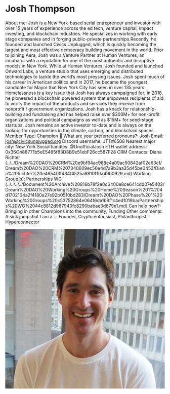 # Josh Thompson

About me: Josh is a New York-based serial entrepreneur and investor with over 15 years of experience across the ed tech, venture capital, impact investing, and blockchain industries. He specializes in working with early stage companies and in forging public-private partnerships.Recently, he founded and launched Civics Unplugged, which is quickly becoming the largest and most effective democracy building movement in the world. Prior to joining Aera, Josh was a Venture Partner at Human Ventures, an incubator with a reputation for one of the most authentic and disruptive models in New York.
While at Human Ventures, Josh founded and launched Onward Labs, a venture studio that uses emerging and distributed technologies to tackle the world’s most pressing issues.
Josh spent much of his career in American politics and in 2017, he became the youngest candidate for Mayor that New York City has seen in over 135 years. Homelessness is a key issue that Josh has always campaigned for; in 2018, he pioneered a blockchain powered system that empowers recipients of aid to verify the impact of the products and services they receive from nonprofit / government organizations.
Josh has a knack for relationship-building and fundraising and has helped raise over $300M+ for non-profit organizations and political campaigns as well as $15M+ for seed-stage startups. Josh remains an active investor to-date and is always on the lookout for opportunities in the climate, carbon, and blockchain spaces.
Member Type: Champion 🙌
What are your preferred pronouns?: Josh
Email: josh@civicsunplugged.org
Discord username: JTT#6508
Nearest major city: New York
Social handles: @UnofficialJosh
ETH wallet address: 0x36C488771b5eE5485f83D8B9e51ebF26cc587F28
CRM Contacts: Diana Richter (../../Dream%20DAO%20CRM%20e9bf94ac988e4a09ac50842af02e63cf/Dream%20DAO%20CRM%207340609ec50e4d7a9b3aa35d45be0453/Diana%20Richter%20e46540ff434f4525a8810f10a49b0929.md)
Working Group(s): Partnerships WG (../../../../Document%20Archive%20816b78f2e0c6400e8ce641cdd07e5402/Dream%20DAO%20Working%20Groups%20Home%20Season%201%204d1702104a2f4180a27e92b0510bd283/Dream%20DAO%20Phase%201%20Working%20Groups%20c53752864e064f6da1b9f1c4ed1019ba/Partnerships%20WG%2044c8812d987940fc8290babae3d679e1.md)
Can help how?: Bringing in other Champions into the community, Funding
Other comments: A sick jumpshot
I am a...: Founder, Crypto enthusiast, Philanthropist, Hyperconnector

![Untitled](../../Dream%20DAO%20Voting%20Member%20List%201790792012994a419257db8f8a7807ff/%5BS2%5D%20Dream%20DAO%20Founding%20Voting%20Member%20List%202c05a57dde504a87a8ced236cce0b149/Josh%20Thompson%20389cfae44d6b4abf80409b11d963334b/Untitled.jpeg)